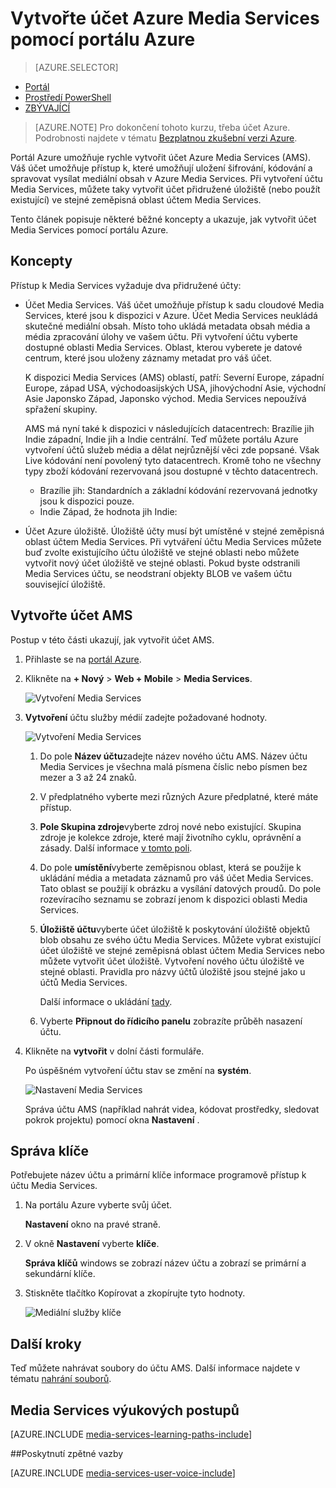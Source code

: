 <properties
    pageTitle=" Vytvořte účet Azure Media Services pomocí portálu Azure | Microsoft Azure"
    description="Tento kurz vás provede kroky pro vytvoření účtu Azure Media Services pomocí portálu Azure."
    services="media-services"
    documentationCenter=""
    authors="Juliako"
    manager="erikre"
    editor=""/>

<tags
    ms.service="media-services"
    ms.workload="media"
    ms.tgt_pltfrm="na"
    ms.devlang="na"
    ms.topic="get-started-article"
    ms.date="10/24/2016"
    ms.author="juliako"/>


# <a name="create-an-azure-media-services-account-using-the-azure-portal"></a>Vytvořte účet Azure Media Services pomocí portálu Azure

> [AZURE.SELECTOR]
- [Portál](media-services-portal-create-account.md)
- [Prostředí PowerShell](media-services-manage-with-powershell.md)
- [ZBÝVAJÍCÍ](http://msdn.microsoft.com/library/azure/dn194267.aspx)

> [AZURE.NOTE] Pro dokončení tohoto kurzu, třeba účet Azure. Podrobnosti najdete v tématu [Bezplatnou zkušební verzi Azure](https://azure.microsoft.com/pricing/free-trial/). 

Portál Azure umožňuje rychle vytvořit účet Azure Media Services (AMS). Váš účet umožňuje přístup k, které umožňují uložení šifrování, kódování a spravovat vysílat mediální obsah v Azure Media Services. Při vytvoření účtu Media Services, můžete taky vytvořit účet přidružené úložiště (nebo použít existující) ve stejné zeměpisná oblast účtem Media Services.

Tento článek popisuje některé běžné koncepty a ukazuje, jak vytvořit účet Media Services pomocí portálu Azure.

## <a name="concepts"></a>Koncepty

Přístup k Media Services vyžaduje dva přidružené účty:

- Účet Media Services. Váš účet umožňuje přístup k sadu cloudové Media Services, které jsou k dispozici v Azure. Účet Media Services neukládá skutečné mediální obsah. Místo toho ukládá metadata obsah média a média zpracování úlohy ve vašem účtu. Při vytvoření účtu vyberte dostupné oblasti Media Services. Oblast, kterou vyberete je datové centrum, které jsou uloženy záznamy metadat pro váš účet.

    K dispozici Media Services (AMS) oblastí, patří: Severní Europe, západní Europe, západ USA, východoasijských USA, jihovýchodní Asie, východní Asie Japonsko Západ, Japonsko východ. Media Services nepoužívá spřažení skupiny.
    
    AMS má nyní také k dispozici v následujících datacentrech: Brazílie jih Indie západní, Indie jih a Indie centrální. Teď můžete portálu Azure vytvoření účtů služeb média a dělat nejrůznější věci zde popsané. Však Live kódování není povolený tyto datacentrech. Kromě toho ne všechny typy zboží kódování rezervovaná jsou dostupné v těchto datacentrech.
    
    - Brazílie jih: Standardních a základní kódování rezervovaná jednotky jsou k dispozici pouze.
    - Indie Západ, že hodnota jih Indie: 

- Účet Azure úložiště. Úložiště účty musí být umístěné v stejné zeměpisná oblast účtem Media Services. Při vytváření účtu Media Services můžete buď zvolte existujícího účtu úložiště ve stejné oblasti nebo můžete vytvořit nový účet úložiště ve stejné oblasti. Pokud byste odstranili Media Services účtu, se neodstraní objekty BLOB ve vašem účtu související úložiště.

## <a name="create-an-ams-account"></a>Vytvořte účet AMS

Postup v této části ukazují, jak vytvořit účet AMS.

1. Přihlaste se na [portál Azure](https://portal.azure.com/).
2. Klikněte na **+ Nový** > **Web + Mobile** > **Media Services**.

    ![Vytvoření Media Services](./media/media-services-portal-vod-get-started/media-services-new1.png)

3. **Vytvoření** účtu služby médií zadejte požadované hodnoty.

    ![Vytvoření Media Services](./media/media-services-portal-vod-get-started/media-services-new3.png)
    
    1. Do pole **Název účtu**zadejte název nového účtu AMS. Název účtu Media Services je všechna malá písmena číslic nebo písmen bez mezer a 3 až 24 znaků.
    2. V předplatného vyberte mezi různých Azure předplatné, které máte přístup.
    
    2. **Pole Skupina zdroje**vyberte zdroj nové nebo existující.  Skupina zdroje je kolekce zdroje, které mají životního cyklu, oprávnění a zásady. Další informace [v tomto poli](azure-resource-manager/resource-group-overview.md#resource-groups).
    3. Do pole **umístění**vyberte zeměpisnou oblast, která se použije k ukládání média a metadata záznamů pro váš účet Media Services. Tato oblast se použijí k obrázku a vysílání datových proudů. Do pole rozevíracího seznamu se zobrazí jenom k dispozici oblasti Media Services. 
    
    3. **Úložiště účtu**vyberte účet úložiště k poskytování úložiště objektů blob obsahu ze svého účtu Media Services. Můžete vybrat existující účet úložiště ve stejné zeměpisná oblast účtem Media Services nebo můžete vytvořit účet úložiště. Vytvoření nového účtu úložiště ve stejné oblasti. Pravidla pro názvy účtů úložiště jsou stejné jako u účtů Media Services.

        Další informace o ukládání [tady](storage-introduction.md).

    4. Vyberte **Připnout do řídicího panelu** zobrazíte průběh nasazení účtu.
    
7. Klikněte na **vytvořit** v dolní části formuláře.

    Po úspěšném vytvoření účtu stav se změní na **systém**. 

    ![Nastavení Media Services](./media/media-services-portal-vod-get-started/media-services-settings.png)

    Správa účtu AMS (například nahrát videa, kódovat prostředky, sledovat pokrok projektu) pomocí okna **Nastavení** .

## <a name="manage-keys"></a>Správa klíče

Potřebujete název účtu a primární klíče informace programově přístup k účtu Media Services.

1. Na portálu Azure vyberte svůj účet. 

    **Nastavení** okno na pravé straně. 

2. V okně **Nastavení** vyberte **klíče**. 

    **Správa klíčů** windows se zobrazí název účtu a zobrazí se primární a sekundární klíče. 
3. Stiskněte tlačítko Kopírovat a zkopírujte tyto hodnoty.
    
    ![Mediální služby klíče](./media/media-services-portal-vod-get-started/media-services-keys.png)

## <a name="next-steps"></a>Další kroky

Teď můžete nahrávat soubory do účtu AMS. Další informace najdete v tématu [nahrání souborů](media-services-portal-upload-files.md).

## <a name="media-services-learning-paths"></a>Media Services výukových postupů

[AZURE.INCLUDE [media-services-learning-paths-include](../../includes/media-services-learning-paths-include.md)]

##<a name="provide-feedback"></a>Poskytnutí zpětné vazby

[AZURE.INCLUDE [media-services-user-voice-include](../../includes/media-services-user-voice-include.md)]


